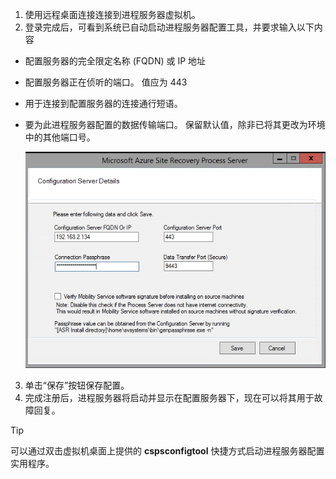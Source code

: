 1. 使用远程桌面连接连接到进程服务器虚拟机。
2. 登录完成后，可看到系统已自动启动进程服务器配置工具，并要求输入以下内容
  * 配置服务器的完全限定名称 (FQDN) 或 IP 地址
  * 配置服务器正在侦听的端口。 值应为 443
  * 用于连接到配置服务器的连接通行短语。
  * 要为此进程服务器配置的数据传输端口。 保留默认值，除非已将其更改为环境中的其他端口号。

    ![注册进程服务器](./media/site-recovery-vmware-register-process-server/register-ps.png)
3. 单击“保存”按钮保存配置。
4. 完成注册后，进程服务器将启动并显示在配置服务器下，现在可以将其用于故障回复。

> [!TIP]
> 可以通过双击虚拟机桌面上提供的 **cspsconfigtool** 快捷方式启动进程服务器配置实用程序。